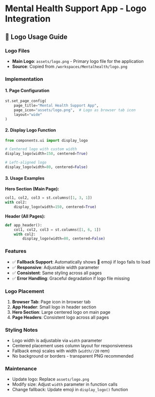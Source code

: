 # Mental Health Support App - Logo Integration

## 📝 Logo Usage Guide

### Logo Files
- **Main Logo**: `assets/logo.png` - Primary logo file for the application
- **Source**: Copied from `/workspaces/Mentalhealth/logo.png`

### Implementation

#### 1. Page Configuration
```python
st.set_page_config(
    page_title="Mental Health Support App",
    page_icon="assets/logo.png",  # Logo as browser tab icon
    layout="wide"
)
```

#### 2. Display Logo Function
```python
from components.ui import display_logo

# Centered logo with custom width
display_logo(width=150, centered=True)

# Left-aligned logo
display_logo(width=80, centered=False)
```

#### 3. Usage Examples

**Hero Section (Main Page):**
```python
col1, col2, col3 = st.columns([1, 3, 1])
with col2:
    display_logo(width=150, centered=True)
```

**Header (All Pages):**
```python
def app_header():
    col1, col2, col3 = st.columns([1, 6, 1])
    with col2:
        display_logo(width=80, centered=False)
```

### Features
- ✅ **Fallback Support**: Automatically shows 🧠 emoji if logo fails to load
- ✅ **Responsive**: Adjustable width parameter
- ✅ **Consistent**: Same styling across all pages
- ✅ **Error Handling**: Graceful degradation if logo file missing

### Logo Placement
1. **Browser Tab**: Page icon in browser tab
2. **App Header**: Small logo in header section
3. **Hero Section**: Large centered logo on main page
4. **Page Headers**: Consistent logo across all pages

### Styling Notes
- Logo width is adjustable via `width` parameter
- Centered placement uses column layout for responsiveness
- Fallback emoji scales with width (`width//20` rem)
- No background or borders - transparent PNG recommended

### Maintenance
- Update logo: Replace `assets/logo.png` 
- Modify size: Adjust `width` parameter in function calls
- Change fallback: Update emoji in `display_logo()` function
